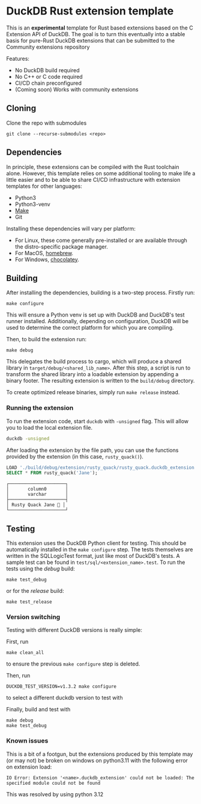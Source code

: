 # DuckDB Rust extension template
This is an **experimental** template for Rust based extensions based on the C Extension API of DuckDB. The goal is to
turn this eventually into a stable basis for pure-Rust DuckDB extensions that can be submitted to the Community extensions
repository

Features:
- No DuckDB build required
- No C++ or C code required
- CI/CD chain preconfigured
- (Coming soon) Works with community extensions

## Cloning

Clone the repo with submodules

```shell
git clone --recurse-submodules <repo>
```

## Dependencies
In principle, these extensions can be compiled with the Rust toolchain alone. However, this template relies on some additional
tooling to make life a little easier and to be able to share CI/CD infrastructure with extension templates for other languages:

- Python3
- Python3-venv
- [Make](https://www.gnu.org/software/make)
- Git

Installing these dependencies will vary per platform:
- For Linux, these come generally pre-installed or are available through the distro-specific package manager.
- For MacOS, [homebrew](https://formulae.brew.sh/).
- For Windows, [chocolatey](https://community.chocolatey.org/).

## Building
After installing the dependencies, building is a two-step process. Firstly run:
```shell
make configure
```
This will ensure a Python venv is set up with DuckDB and DuckDB's test runner installed. Additionally, depending on configuration,
DuckDB will be used to determine the correct platform for which you are compiling.

Then, to build the extension run:
```shell
make debug
```
This delegates the build process to cargo, which will produce a shared library in `target/debug/<shared_lib_name>`. After this step,
a script is run to transform the shared library into a loadable extension by appending a binary footer. The resulting extension is written
to the `build/debug` directory.

To create optimized release binaries, simply run `make release` instead.

### Running the extension
To run the extension code, start `duckdb` with `-unsigned` flag. This will allow you to load the local extension file.

```sh
duckdb -unsigned
```

After loading the extension by the file path, you can use the functions provided by the extension (in this case, `rusty_quack()`).

```sql
LOAD './build/debug/extension/rusty_quack/rusty_quack.duckdb_extension';
SELECT * FROM rusty_quack('Jane');
```

```
┌─────────────────────┐
│       column0       │
│       varchar       │
├─────────────────────┤
│ Rusty Quack Jane 🐥 │
└─────────────────────┘
```

## Testing
This extension uses the DuckDB Python client for testing. This should be automatically installed in the `make configure` step.
The tests themselves are written in the SQLLogicTest format, just like most of DuckDB's tests. A sample test can be found in
`test/sql/<extension_name>.test`. To run the tests using the *debug* build:

```shell
make test_debug
```

or for the *release* build:
```shell
make test_release
```

### Version switching
Testing with different DuckDB versions is really simple:

First, run
```
make clean_all
```
to ensure the previous `make configure` step is deleted.

Then, run
```
DUCKDB_TEST_VERSION=v1.3.2 make configure
```
to select a different duckdb version to test with

Finally, build and test with
```
make debug
make test_debug
```

### Known issues
This is a bit of a footgun, but the extensions produced by this template may (or may not) be broken on windows on python3.11
with the following error on extension load:
```shell
IO Error: Extension '<name>.duckdb_extension' could not be loaded: The specified module could not be found
```
This was resolved by using python 3.12

